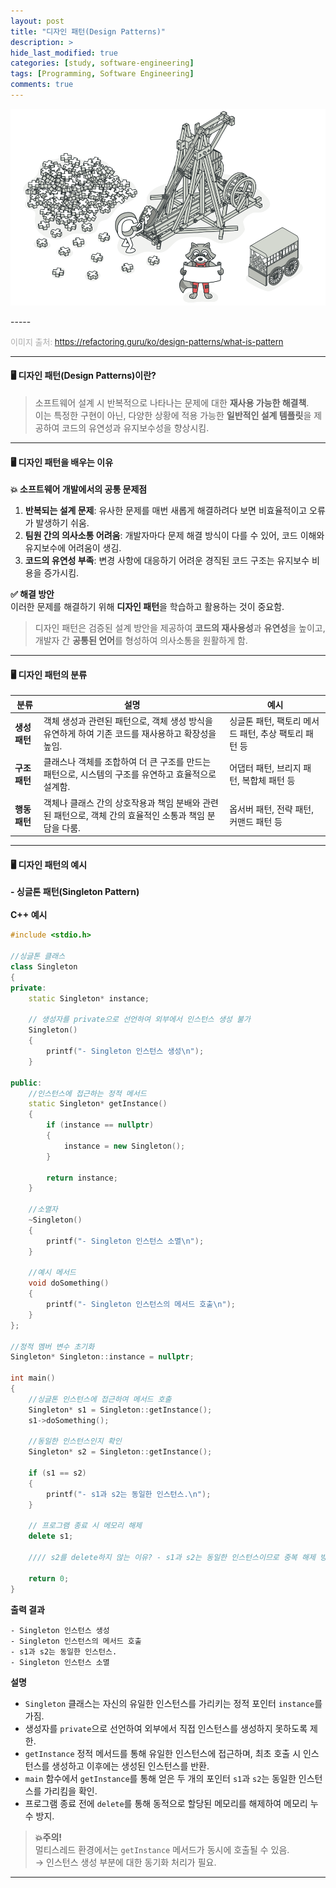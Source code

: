```yaml
---  
layout: post  
title: "디자인 패턴(Design Patterns)"  
description: >  
hide_last_modified: true  
categories: [study, software-engineering]  
tags: [Programming, Software Engineering]  
comments: true  
---  
```


<p align="center">  
  <img src="../../../assets/img/blog/software_engineering/design-patterns.png" style="width: 832px; height: auto;" />  
</p>  
-----  

<span style="color:darkgray; font-size:13px;">이미지 출처: https://refactoring.guru/ko/design-patterns/what-is-pattern</span>  

-----  
#### 🖥️ 디자인 패턴(Design Patterns)이란?  
> 소프트웨어 설계 시 반복적으로 나타나는 문제에 대한 **재사용 가능한 해결책**.
<br>이는 특정한 구현이 아닌, 다양한 상황에 적용 가능한 **일반적인 설계 템플릿**을 제공하여 코드의 유연성과 유지보수성을 향상시킴.

----  
#### 🖥️ 디자인 패턴을 배우는 이유

**💥 소프트웨어 개발에서의 공통 문제점**  

1. **반복되는 설계 문제**: 유사한 문제를 매번 새롭게 해결하려다 보면 비효율적이고 오류가 발생하기 쉬움.
2. **팀원 간의 의사소통 어려움**: 개발자마다 문제 해결 방식이 다를 수 있어, 코드 이해와 유지보수에 어려움이 생김.
3. **코드의 유연성 부족**: 변경 사항에 대응하기 어려운 경직된 코드 구조는 유지보수 비용을 증가시킴.

**✅ 해결 방안**  
이러한 문제를 해결하기 위해 **디자인 패턴**을 학습하고 활용하는 것이 중요함.

> 디자인 패턴은 검증된 설계 방안을 제공하여 **코드의 재사용성**과 **유연성**을 높이고,  
> 개발자 간 **공통된 언어**를 형성하여 의사소통을 원활하게 함.

----  
#### 🖥️ 디자인 패턴의 분류


| **분류**       | **설명**                                                                                   | **예시**                                                                 |
|----------------|--------------------------------------------------------------------------------------------|--------------------------------------------------------------------------|
| **생성 패턴**  | 객체 생성과 관련된 패턴으로, 객체 생성 방식을 유연하게 하여 기존 코드를 재사용하고 확장성을 높임. | 싱글톤 패턴, 팩토리 메서드 패턴, 추상 팩토리 패턴 등                     |
| **구조 패턴**  | 클래스나 객체를 조합하여 더 큰 구조를 만드는 패턴으로, 시스템의 구조를 유연하고 효율적으로 설계함. | 어댑터 패턴, 브리지 패턴, 복합체 패턴 등                                  |
| **행동 패턴**  | 객체나 클래스 간의 상호작용과 책임 분배와 관련된 패턴으로, 객체 간의 효율적인 소통과 책임 분담을 다룸. | 옵서버 패턴, 전략 패턴, 커맨드 패턴 등                                    |  h2

----  
#### 🖥️ 디자인 패턴의 예시
**- 싱글톤 패턴(Singleton Pattern)**
<br><br>
**C++ 예시**

```cpp
#include <stdio.h>

//싱글톤 클래스
class Singleton 
{
private:
    static Singleton* instance;

    // 생성자를 private으로 선언하여 외부에서 인스턴스 생성 불가
    Singleton() 
    {
        printf("- Singleton 인스턴스 생성\n");
    }

public:
    //인스턴스에 접근하는 정적 메서드
    static Singleton* getInstance() 
    {
        if (instance == nullptr) 
        {
            instance = new Singleton();
        }

        return instance;
    }

    //소멸자
    ~Singleton() 
    {
        printf("- Singleton 인스턴스 소멸\n");
    }

    //예시 메서드
    void doSomething() 
    {
        printf("- Singleton 인스턴스의 메서드 호출\n");
    }
};

//정적 멤버 변수 초기화
Singleton* Singleton::instance = nullptr;

int main() 
{
    //싱글톤 인스턴스에 접근하여 메서드 호출
    Singleton* s1 = Singleton::getInstance();
    s1->doSomething();

    //동일한 인스턴스인지 확인
    Singleton* s2 = Singleton::getInstance();
    
    if (s1 == s2) 
    {
        printf("- s1과 s2는 동일한 인스턴스.\n");
    }

    // 프로그램 종료 시 메모리 해제
    delete s1;
    
    //// s2를 delete하지 않는 이유? - s1과 s2는 동일한 인스턴스이므로 중복 해제 방지

    return 0;
}
```

**출력 결과**

```
- Singleton 인스턴스 생성
- Singleton 인스턴스의 메서드 호출
- s1과 s2는 동일한 인스턴스.
- Singleton 인스턴스 소멸
```

**설명**

- `Singleton` 클래스는 자신의 유일한 인스턴스를 가리키는 정적 포인터 `instance`를 가짐.
- 생성자를 `private`으로 선언하여 외부에서 직접 인스턴스를 생성하지 못하도록 제한.
- `getInstance` 정적 메서드를 통해 유일한 인스턴스에 접근하며, 최초 호출 시 인스턴스를 생성하고 이후에는 생성된 인스턴스를 반환.
- `main` 함수에서 `getInstance`를 통해 얻은 두 개의 포인터 `s1`과 `s2`는 동일한 인스턴스를 가리킴을 확인.
- 프로그램 종료 전에 `delete`를 통해 동적으로 할당된 메모리를 해제하여 메모리 누수 방지.

> **💥주의!**  
> 멀티스레드 환경에서는 `getInstance` 메서드가 동시에 호출될 수 있음.
<br>→ 인스턴스 생성 부분에 대한 동기화 처리가 필요.

---- 